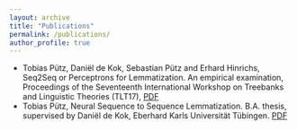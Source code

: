 ```yaml
---
layout: archive
title: "Publications"
permalink: /publications/
author_profile: true
---
```


* Tobias Pütz, Daniël de Kok, Sebastian Pütz and Erhard Hinrichs, Seq2Seq or Perceptrons for Lemmatization. An empirical examination, Proceedings of the Seventeenth International Workshop on Treebanks and Linguistic Theories (TLT17), <a href="https://twuebi.github.io/publications/seq2seq_or_per_tlt17.pdf">PDF</a>
* Tobias Pütz, Neural Sequence to Sequence Lemmatization. B.A. thesis, supervised by Daniël de Kok, Eberhard Karls Universität Tübingen. <a href="https://twuebi.github.io/publications/ba.pdf">PDF</a>
